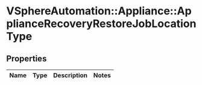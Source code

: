 # VSphereAutomation::Appliance::ApplianceRecoveryRestoreJobLocationType

## Properties
Name | Type | Description | Notes
------------ | ------------- | ------------- | -------------


